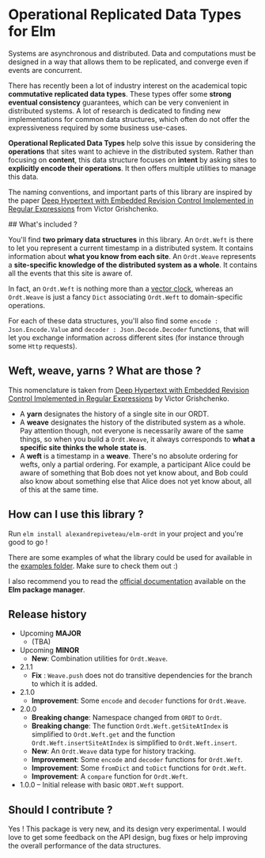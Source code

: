 # Operational Replicated Data Types for Elm

Systems are asynchronous and distributed. Data and computations must be designed in a way that
allows them to be replicated, and converge even if events are concurrent.

There has recently been a lot of industry interest on the academical topic **commutative replicated
data types**. These types offer some **strong eventual consistency** guarantees, which can be very
convenient in distributed systems. A lot of research is dedicated to finding new implementations for
common data structures, which often do not offer the expressiveness required by some business
use-cases.

**Operational Replicated Data Types** help solve this issue by considering the **operations** that
sites want to achieve in the distributed system. Rather than focusing on **content**, this
data structure focuses on **intent** by asking sites to **explicitly encode their operations**. It
then offers multiple utilities to manage this data.

The naming conventions, and important parts of this library are inspired by the paper
[Deep Hypertext with Embedded Revision Control Implemented in Regular Expressions](https://dl.acm.org/citation.cfm?id=1832777)
from Victor Grishchenko.


## What's included ?

You'll find **two primary data structures** in this library. An `Ordt.Weft` is there to let you 
represent a current timestamp in a distributed system. It contains information about **what you know 
from each site**. An `Ordt.Weave` represents a **site-specific knowledge of the distributed system
as a whole**. It contains all the events that this site is aware of.

In fact, an `Ordt.Weft` is nothing more than a [vector clock](https://en.wikipedia.org/wiki/Vector_clock),
whereas an `Ordt.Weave` is just a fancy `Dict` associating `Ordt.Weft` to domain-specific 
operations.

For each of these data structures, you'll also find some `encode : Json.Encode.Value` and
`decoder : Json.Decode.Decoder` functions, that will let you exchange information across
different sites (for instance through some `Http` requests).

## Weft, weave, yarns ? What are those ?

This nomenclature is taken from [Deep Hypertext with Embedded Revision Control Implemented in Regular Expressions](https://dl.acm.org/citation.cfm?id=1832777)
by Victor Grishchenko.

- A **yarn** designates the history of a single site in our ORDT.
- A **weave** designates the history of the distributed system as a whole. Pay attention though, not
  everyone is necessarily aware of the same things, so when you build a `Ordt.Weave`, it always 
  corresponds to **what a specific site thinks the whole state is**.
- A **weft** is a timestamp in a **weave**. There's no absolute ordering for wefts, only a partial
  ordering. For example, a participant Alice could be aware of something that Bob does not yet know
  about, and Bob could also know about something else that Alice does not yet know about, all of
  this at the same time.

## How can I use this library ?

Run `elm install alexandrepiveteau/elm-ordt` in your project and you're good to go !

There are some examples of what the library could be used for available in the [examples folder](tests/Test/Examples/).
Make sure to check them out :)

I also recommend you to read the [official documentation](https://package.elm-lang.org/packages/alexandrepiveteau/elm-ordt/latest/)
available on the **Elm package manager**.

## Release history

* Upcoming **MAJOR**
    * (TBA)
* Upcoming **MINOR**
    * **New**: Combination utilities for `Ordt.Weave`.
* 2.1.1
    * **Fix** : `Weave.push` does not do transitive dependencies for the branch to which it is added.
* 2.1.0
    * **Improvement**: Some `encode` and `decoder` functions for `Ordt.Weave`.
* 2.0.0
    * **Breaking change**: Namespace changed from `ORDT` to `Ordt`.
    * **Breaking change**: The function `Ordt.Weft.getSiteAtIndex` is simplified to `Ordt.Weft.get`
        and the function `Ordt.Weft.insertSiteAtIndex` is simplified to `Ordt.Weft.insert`.
    * **New**: An `Ordt.Weave` data type for history tracking.
    * **Improvement**: Some `encode` and `decoder` functions for `Ordt.Weft`.
    * **Improvement**: Some `fromDict` and `toDict` functions for `Ordt.Weft`.
    * **Improvement**: A `compare` function for `Ordt.Weft`.
* 1.0.0 – Initial release with basic `ORDT.Weft` support.

## Should I contribute ?

Yes ! This package is very new, and its design very experimental. I would love to get some
feedback on the API design, bug fixes or help improving the overall performance of the data
structures.